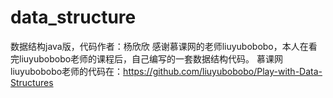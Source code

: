 # data_structure
数据结构java版，代码作者：杨欣欣
感谢慕课网的老师liuyubobobo，本人在看完liuyubobobo老师的课程后，自己编写的一套数据结构代码。
慕课网liuyubobobo老师的代码在：https://github.com/liuyubobobo/Play-with-Data-Structures
